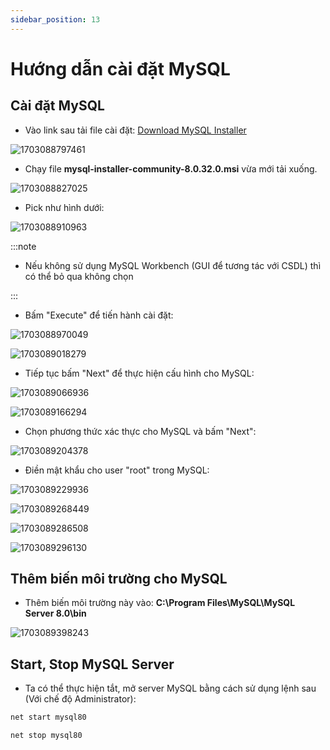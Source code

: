 ```yaml
---
sidebar_position: 13
---
```


# Hướng dẫn cài đặt MySQL

## Cài đặt MySQL

- Vào link sau tải file cài đặt: [Download MySQL Installer](https://dev.mysql.com/downloads/installer/)

![1703088797461](image/mysql-installation/1703088797461.png)

- Chạy file **mysql-installer-community-8.0.32.0.msi** vừa mới tải xuống.

![1703088827025](image/mysql-installation/1703088827025.png)

- Pick như hình dưới:

![1703088910963](image/mysql-installation/1703088910963.png)

:::note

- Nếu không sử dụng MySQL Workbench (GUI để tương tác với CSDL) thì có thể bỏ qua không chọn

:::

- Bấm "Execute" để tiến hành cài đặt:

![1703088970049](image/mysql-installation/1703088970049.png)

![1703089018279](image/mysql-installation/1703089018279.png)

- Tiếp tục bấm "Next" để thực hiện cấu hình cho MySQL:

![1703089066936](image/mysql-installation/1703089066936.png)

![1703089166294](image/mysql-installation/1703089166294.png)

- Chọn phương thức xác thực cho MySQL và bấm "Next":

![1703089204378](image/mysql-installation/1703089204378.png)

- Điền mật khẩu cho user "root" trong MySQL:

![1703089229936](image/mysql-installation/1703089229936.png)

![1703089268449](image/mysql-installation/1703089268449.png)

![1703089286508](image/mysql-installation/1703089286508.png)

![1703089296130](image/mysql-installation/1703089296130.png)

## Thêm biến môi trường cho MySQL

- Thêm biến môi trường này vào: **C:\Program Files\MySQL\MySQL Server 8.0\bin**

![1703089398243](image/mysql-installation/1703089398243.png)

## Start, Stop MySQL Server

- Ta có thể thực hiện tắt, mở server MySQL bằng cách sử dụng lệnh sau (Với chế độ Administrator):

```bash
net start mysql80
```

```bash
net stop mysql80
```
